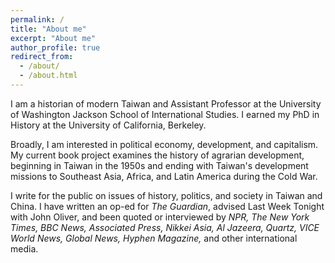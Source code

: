 ```yaml
---
permalink: /
title: "About me"
excerpt: "About me"
author_profile: true
redirect_from: 
  - /about/
  - /about.html
---
```


I am a historian of modern Taiwan and Assistant Professor at the University of Washington Jackson School of International Studies. I earned my PhD in History at the University of California, Berkeley.

Broadly, I am interested in political economy, development, and capitalism. My current book project examines the history of agrarian development, beginning in Taiwan in the 1950s and ending with Taiwan's development missions to Southeast Asia, Africa, and Latin America during the Cold War.

I write for the public on issues of history, politics, and society in Taiwan and China. I have written an op-ed for *The Guardian*, advised Last Week Tonight with John Oliver, and been quoted or interviewed by *NPR, The New York Times, BBC News, Associated Press, Nikkei Asia, Al Jazeera, Quartz, VICE World News, Global News, Hyphen Magazine,* and other international media.